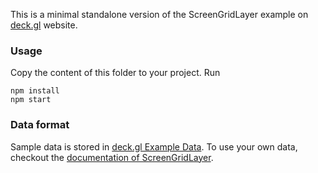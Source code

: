 This is a minimal standalone version of the ScreenGridLayer example
on [deck.gl](http://deck.gl) website.

### Usage
Copy the content of this folder to your project. Run
```
npm install
npm start
```

### Data format
Sample data is stored in [deck.gl Example Data](https://github.com/uber-common/deck.gl-data/tree/master/examples/screen-grid). To use your own data, checkout
the [documentation of ScreenGridLayer](../../docs/layers/screen-grid-layer.md).

